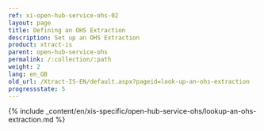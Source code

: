 ```yaml
---
ref: xi-open-hub-service-ohs-02
layout: page
title: Defining an OHS Extraction
description: Set up an OHS Extraction
product: xtract-is
parent: open-hub-service-ohs
permalink: /:collection/:path
weight: 2
lang: en_GB
old_url: /Xtract-IS-EN/default.aspx?pageid=look-up-an-ohs-extraction
progressstate: 5
---
```

{% include _content/en/xis-specific/open-hub-service-ohs/lookup-an-ohs-extraction.md %}
